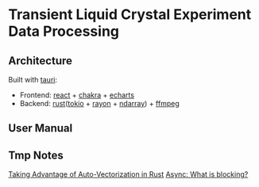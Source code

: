 # Transient Liquid Crystal Experiment Data Processing

## Architecture

Built with [tauri](https://tauri.studio/en/):

* Frontend: [react](https://reactjs.org/) + [chakra](https://chakra-ui.com/) + [echarts](https://echarts.apache.org/en/index.html)
* Backend: [rust](https://www.rust-lang.org/)([tokio](https://tokio.rs/) + [rayon](https://github.com/rayon-rs/rayon) + [ndarray](https://github.com/rust-ndarray/ndarray)) + [ffmpeg](https://www.ffmpeg.org/)

## User Manual

## Tmp Notes

[Taking Advantage of Auto-Vectorization in Rust](https://www.nickwilcox.com/blog/autovec)
[Async: What is blocking?](https://ryhl.io/blog/async-what-is-blocking/)

